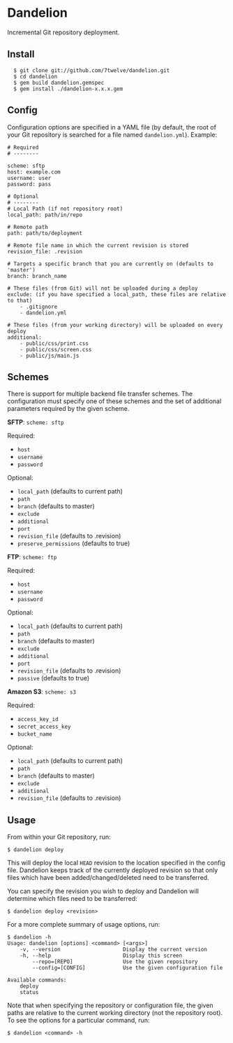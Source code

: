 Dandelion
=========
Incremental Git repository deployment.

Install
-------
```
  $ git clone git://github.com/7twelve/dandelion.git
  $ cd dandelion
  $ gem build dandelion.gemspec
  $ gem install ./dandelion-x.x.x.gem
```
Config
------
Configuration options are specified in a YAML file (by default, the root of your
Git repository is searched for a file named `dandelion.yml`). Example:

    # Required
    # --------

    scheme: sftp
    host: example.com
    username: user
    password: pass

    # Optional
    # --------
    # Local Path (if not repository root)
    local_path: path/in/repo

    # Remote path
    path: path/to/deployment

    # Remote file name in which the current revision is stored
    revision_file: .revision

    # Targets a specific branch that you are currently on (defaults to 'master')
    branch: branch_name

    # These files (from Git) will not be uploaded during a deploy
    exclude: (if you have specified a local_path, these files are relative to that)
        - .gitignore
        - dandelion.yml

    # These files (from your working directory) will be uploaded on every deploy
    additional:
        - public/css/print.css
        - public/css/screen.css
        - public/js/main.js

Schemes
-------
There is support for multiple backend file transfer schemes.  The configuration
must specify one of these schemes and the set of additional parameters required
by the given scheme.

**SFTP**: `scheme: sftp`

Required:

 * `host`
 * `username`
 * `password`

Optional:

 * `local_path` (defaults to current path)
 * `path`
 * `branch` (defaults to master)
 * `exclude`
 * `additional`
 * `port`
 * `revision_file` (defaults to .revision)
 * `preserve_permissions` (defaults to true)

**FTP**: `scheme: ftp`

Required:

 * `host`
 * `username`
 * `password`

Optional:

 * `local_path` (defaults to current path)
 * `path`
 * `branch` (defaults to master)
 * `exclude`
 * `additional`
 * `port`
 * `revision_file` (defaults to .revision)
 * `passive` (defaults to true)

**Amazon S3**: `scheme: s3`

Required:

 * `access_key_id`
 * `secret_access_key`
 * `bucket_name`

Optional:

 * `local_path` (defaults to current path)
 * `path`
 * `branch` (defaults to master)
 * `exclude`
 * `additional`
 * `revision_file` (defaults to .revision)

Usage
-----
From within your Git repository, run:

    $ dandelion deploy

This will deploy the local `HEAD` revision to the location specified in the config
file.  Dandelion keeps track of the currently deployed revision so that only files
which have been added/changed/deleted need to be transferred.

You can specify the revision you wish to deploy and Dandelion will determine which
files need to be transferred:

    $ dandelion deploy <revision>

For a more complete summary of usage options, run:

    $ dandelion -h
    Usage: dandelion [options] <command> [<args>]
        -v, --version                    Display the current version
        -h, --help                       Display this screen
            --repo=[REPO]                Use the given repository
            --config=[CONFIG]            Use the given configuration file

    Available commands:
        deploy
        status

Note that when specifying the repository or configuration file, the given paths
are relative to the current working directory (not the repository root).  To see
the options for a particular command, run:

    $ dandelion <command> -h
